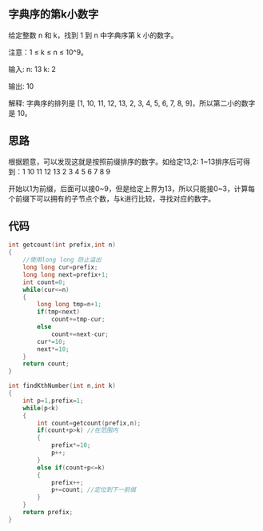 ## 字典序的第k小数字

给定整数 n 和 k，找到 1 到 n 中字典序第 k 小的数字。

注意：1 ≤ k ≤ n ≤ 10^9。

输入:
n: 13   k: 2

输出:
10

解释:
字典序的排列是 [1, 10, 11, 12, 13, 2, 3, 4, 5, 6, 7, 8, 9]，所以第二小的数字是 10。

## 思路

根据题意，可以发现这就是按照前缀排序的数字。如给定13,2: 1~13排序后可得到：1 10 11 12 13 2 3 4 5 6 7 8 9

开始以1为前缀，后面可以接0~9，但是给定上界为13，所以只能接0~3，计算每个前缀下可以拥有的子节点个数，与k进行比较，寻找对应的数字。

## 代码

```C++
int getcount(int prefix,int n)
{
    //使用long long 防止溢出
    long long cur=prefix;
    long long next=prefix+1;
    int count=0;
    while(cur<=n)
    {
        long long tmp=n+1;
        if(tmp<next)
            count+=tmp-cur;
        else
            count+=next-cur;
        cur*=10;
        next*=10;
    }
    return count;
}

int findKthNumber(int n,int k)
{
    int p=1,prefix=1;
    while(p<k)
    {
        int count=getcount(prefix,n);
        if(count+p>k) //在范围内
        {
            prefix*=10;
            p++;
        }
        else if(count+p<=k)
        {
            prefix++;
            p+=count; //定位到下一前缀
        }
    }
    return prefix;
}
```

